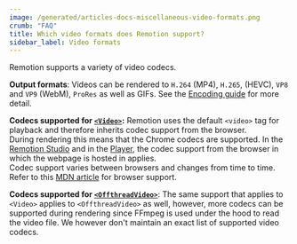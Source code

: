 ```yaml
---
image: /generated/articles-docs-miscellaneous-video-formats.png
crumb: "FAQ"
title: Which video formats does Remotion support?
sidebar_label: Video formats
---
```


Remotion supports a variety of video codecs.

**Output formats**: Videos can be rendered to `H.264` (MP4), `H.265`, (HEVC), `VP8` and `VP9` (WebM), `ProRes` as well as GIFs. See the [Encoding guide](/docs/encoding) for more detail.

**Codecs supported for [`<Video>`](/docs/video):** Remotion uses the default `<video>` tag for playback and therefore inherits codec support from the browser.  
During rendering this means that the Chrome codecs are supported. In the [Remotion Studio](/docs/terminology#remotion-studio) and in the [Player](/docs/terminology#remotion-player), the codec support from the browser in which the webpage is hosted in applies.  
Codec support varies between browsers and changes from time to time. Refer to this [MDN article](https://developer.mozilla.org/en-US/docs/Web/Media/Formats/Video_codecs) for browser support.

**Codecs supported for [`<OffthreadVideo>`](/docs/offthreadvideo)**: The same support that applies to `<Video>` applies to `<OffthreadVideo>` as well, however, more codecs can be supported during rendering since FFmpeg is used under the hood to read the video file. We however don't maintain an exact list of supported video codecs.
